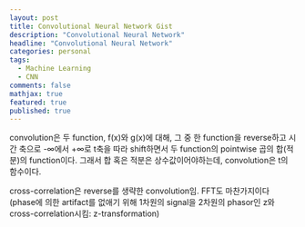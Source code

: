 ```yaml
---
layout: post
title: Convolutional Neural Network Gist
description: "Convolutional Neural Network"
headline: "Convolutional Neural Network"
categories: personal
tags: 
  - Machine Learning
  - CNN
comments: false
mathjax: true
featured: true
published: true
---
```


convolution은 두 function, f(x)와 g(x)에 대해, 그 중 한 function을 reverse하고 시간 축으로 -∞에서 +∞로 t축을 따라 shift하면서 두 function의 pointwise 곱의 합(적분)의 function이다. 그래서 합 혹은 적분은 상수값이어야하는데, convolution은 t의 함수이다.

cross-correlation은 reverse를 생략한 convolution임. FFT도 마찬가지이다 (phase에 의한 artifact를 없애기 위해 1차원의 signal을 2차원의 phasor인 z와 cross-correlation시킴: z-transformation)